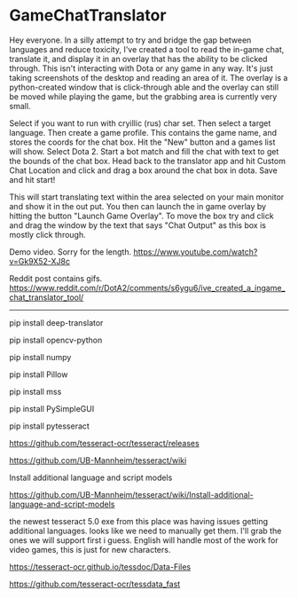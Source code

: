 # GameChatTranslator

Hey everyone. In a silly attempt to try and bridge the gap between languages and reduce toxicity, I've created a tool to read the in-game chat, translate it, and display it in an overlay that has the ability to be clicked through. This isn't interacting with Dota or any game in any way. It's just taking screenshots of the desktop and reading an area of it. The overlay is a python-created window that is click-through able and the overlay can still be moved while playing the game, but the grabbing area is currently very small.

Select if you want to run with cryillic (rus) char set.
Then select a target language.
Then create a game profile. This contains the game name, and stores the coords for the chat box.
Hit the "New" button and a games list will show. Select Dota 2.
Start a bot match and fill the chat with text to get the bounds of the chat box.
Head back to the translator app and hit Custom Chat Location and click and drag a box around the chat box in dota.
Save and hit start!

This will start translating text within the area selected on your main monitor and show it in the out put.
You then can launch the in game overlay by hitting the button "Launch Game Overlay".
To move the box try and click and drag the window by the text that says "Chat Output" as this box is mostly click through.

Demo video. Sorry for the length.
https://www.youtube.com/watch?v=Gk9X52-XJ8c

Reddit post contains gifs.
https://www.reddit.com/r/DotA2/comments/s6ygu6/ive_created_a_ingame_chat_translator_tool/















------------
pip install deep-translator

pip install opencv-python

pip install numpy

pip install Pillow

pip install mss

pip install PySimpleGUI

pip install pytesseract

https://github.com/tesseract-ocr/tesseract/releases

https://github.com/UB-Mannheim/tesseract/wiki

Install additional language and script models

https://github.com/UB-Mannheim/tesseract/wiki/Install-additional-language-and-script-models

the newest tesseract 5.0 exe from this place was having issues getting additional languages.
looks like we need to manually get them.
I'll grab the ones we will support first i guess.
English will handle most of the work for video games, this is just for new characters.

https://tesseract-ocr.github.io/tessdoc/Data-Files

https://github.com/tesseract-ocr/tessdata_fast

